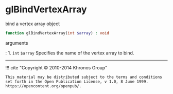 # glBindVertexArray
bind a vertex array object

```php
function glBindVertexArray(int $array) : void
```

arguments

:    1. `int` `$array` Specifies the name of the vertex array to bind.

---
     

!!! cite "Copyright © 2010-2014 Khronos Group"

    This material may be distributed subject to the terms and conditions set forth in the Open Publication License, v 1.0, 8 June 1999. https://opencontent.org/openpub/.